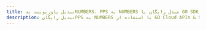 ---title: تبدیل پاورپوینت بهNUMBERS، PPS به NUMBERS مبدل رایگان یا GO SDKdescription: تبدیل رایگانPPS به NUMBERS با استفاده از GO Cloud APIs & SDK. همچنین اسناد Microsoft PowerPoint را در Cloud ایجاد، ویرایش و رندر کنید.---